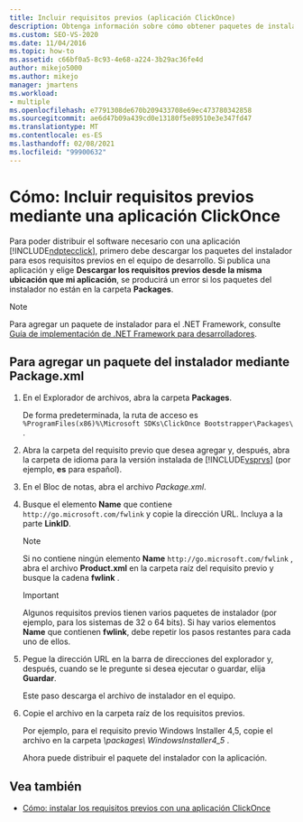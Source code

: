 ```yaml
---
title: Incluir requisitos previos (aplicación ClickOnce)
description: Obtenga información sobre cómo obtener paquetes de instalador para los requisitos previos que se van a distribuir para la aplicación ClickOnce para el equipo de desarrollo.
ms.custom: SEO-VS-2020
ms.date: 11/04/2016
ms.topic: how-to
ms.assetid: c66bf0a5-8c93-4e68-a224-3b29ac36fe4d
author: mikejo5000
ms.author: mikejo
manager: jmartens
ms.workload:
- multiple
ms.openlocfilehash: e7791308de670b209433708e69ec473780342858
ms.sourcegitcommit: ae6d47b09a439cd0e13180f5e89510e3e347fd47
ms.translationtype: MT
ms.contentlocale: es-ES
ms.lasthandoff: 02/08/2021
ms.locfileid: "99900632"
---
```

# <a name="how-to-include-prerequisites-with-a-clickonce-application"></a>Cómo: Incluir requisitos previos mediante una aplicación ClickOnce
Para poder distribuir el software necesario con una aplicación [!INCLUDE[ndptecclick](../deployment/includes/ndptecclick_md.md)], primero debe descargar los paquetes del instalador para esos requisitos previos en el equipo de desarrollo. Si publica una aplicación y elige **Descargar los requisitos previos desde la misma ubicación que mi aplicación**, se producirá un error si los paquetes del instalador no están en la carpeta **Packages**.

> [!NOTE]
> Para agregar un paquete de instalador para el .NET Framework, consulte [Guía de implementación de .NET Framework para desarrolladores](/dotnet/framework/deployment/deployment-guide-for-developers).

## <a name="to-add-an-installer-package-by-using-packagexml"></a><a name="Package"></a> Para agregar un paquete del instalador mediante Package.xml

1. En el Explorador de archivos, abra la carpeta **Packages**.

    De forma predeterminada, la ruta de acceso es `%ProgramFiles(x86)%\Microsoft SDKs\ClickOnce Bootstrapper\Packages\` .

2. Abra la carpeta del requisito previo que desea agregar y, después, abra la carpeta de idioma para la versión instalada de [!INCLUDE[vsprvs](../code-quality/includes/vsprvs_md.md)] (por ejemplo, **es** para español).

3. En el Bloc de notas, abra el archivo *Package.xml*.

4. Busque el elemento **Name** que contiene `http://go.microsoft.com/fwlink` y copie la dirección URL. Incluya a la parte **LinkID**.

   > [!NOTE]
   > Si no contiene ningún elemento **Name** `http://go.microsoft.com/fwlink` , abra el archivo **Product.xml** en la carpeta raíz del requisito previo y busque la cadena **fwlink** .

   > [!IMPORTANT]
   > Algunos requisitos previos tienen varios paquetes de instalador (por ejemplo, para los sistemas de 32 o 64 bits). Si hay varios elementos **Name** que contienen **fwlink**, debe repetir los pasos restantes para cada uno de ellos.

5. Pegue la dirección URL en la barra de direcciones del explorador y, después, cuando se le pregunte si desea ejecutar o guardar, elija **Guardar**.

    Este paso descarga el archivo de instalador en el equipo.

6. Copie el archivo en la carpeta raíz de los requisitos previos.

    Por ejemplo, para el requisito previo Windows Installer 4,5, copie el archivo en la carpeta *\packages\ WindowsInstaller4_5* .

    Ahora puede distribuir el paquete del instalador con la aplicación.

## <a name="see-also"></a>Vea también
- [Cómo: instalar los requisitos previos con una aplicación ClickOnce](../deployment/how-to-install-prerequisites-with-a-clickonce-application.md)
